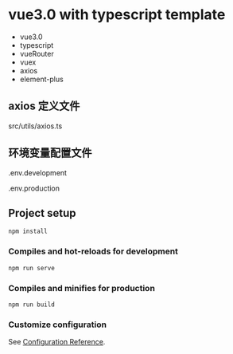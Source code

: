 # vue3.0 with typescript template

- vue3.0
- typescript
- vueRouter
- vuex
- axios
- element-plus

## axios 定义文件

src/utils/axios.ts

## 环境变量配置文件

.env.development

.env.production

## Project setup
```
npm install
```

### Compiles and hot-reloads for development
```
npm run serve
```

### Compiles and minifies for production
```
npm run build
```

### Customize configuration
See [Configuration Reference](https://cli.vuejs.org/config/).
